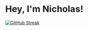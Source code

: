 # Hey, I'm Nicholas!

[![GitHub Streak](https://streak-stats.demolab.com?user=nstone31&theme=dracula&hide_border=true)](https://git.io/streak-stats)
